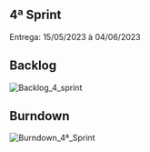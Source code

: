 <h2 style="font -weight: bold; margin=bottom: margin-bottom: 0px">
    4ª Sprint
</h2>
<p>Entrega: 15/05/2023 à 04/06/2023</p>

## Backlog

![Backlog_4_sprint](https://github.com/meta-build/Projeto-IONIC-Health/assets/111146527/b4e16f96-6840-4571-b1b0-1d212b5197d4)


## Burndown

![Burndown_4ª_Sprint](https://github.com/meta-build/Projeto-IONIC-Health/assets/111146527/0563fe80-d20b-44d7-b619-f48dfe4b1ce4)
